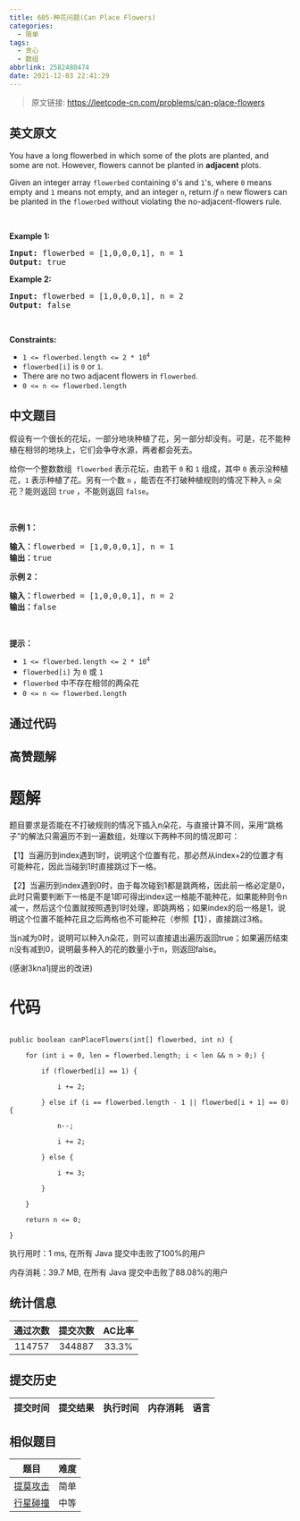 ```yaml
---
title: 605-种花问题(Can Place Flowers)
categories:
  - 简单
tags:
  - 贪心
  - 数组
abbrlink: 2582480474
date: 2021-12-03 22:41:29
---
```


> 原文链接: https://leetcode-cn.com/problems/can-place-flowers


## 英文原文
<div><p>You have a long flowerbed in which some of the plots are planted, and some are not. However, flowers cannot be planted in <strong>adjacent</strong> plots.</p>

<p>Given an integer array <code>flowerbed</code> containing <code>0</code>&#39;s and <code>1</code>&#39;s, where <code>0</code> means empty and <code>1</code> means not empty, and an integer <code>n</code>, return <em>if</em> <code>n</code> new flowers can be planted in the <code>flowerbed</code> without violating the no-adjacent-flowers rule.</p>

<p>&nbsp;</p>
<p><strong>Example 1:</strong></p>
<pre><strong>Input:</strong> flowerbed = [1,0,0,0,1], n = 1
<strong>Output:</strong> true
</pre><p><strong>Example 2:</strong></p>
<pre><strong>Input:</strong> flowerbed = [1,0,0,0,1], n = 2
<strong>Output:</strong> false
</pre>
<p>&nbsp;</p>
<p><strong>Constraints:</strong></p>

<ul>
	<li><code>1 &lt;= flowerbed.length &lt;= 2 * 10<sup>4</sup></code></li>
	<li><code>flowerbed[i]</code> is <code>0</code> or <code>1</code>.</li>
	<li>There are no two adjacent flowers in <code>flowerbed</code>.</li>
	<li><code>0 &lt;= n &lt;= flowerbed.length</code></li>
</ul>
</div>

## 中文题目
<div><p>假设有一个很长的花坛，一部分地块种植了花，另一部分却没有。可是，花不能种植在相邻的地块上，它们会争夺水源，两者都会死去。</p>

<p>给你一个整数数组  <code>flowerbed</code> 表示花坛，由若干 <code>0</code> 和 <code>1</code> 组成，其中 <code>0</code> 表示没种植花，<code>1</code> 表示种植了花。另有一个数 <code>n</code><strong> </strong>，能否在不打破种植规则的情况下种入 <code>n</code><strong> </strong>朵花？能则返回 <code>true</code> ，不能则返回 <code>false</code>。</p>

<p> </p>

<p><strong>示例 1：</strong></p>

<pre>
<strong>输入：</strong>flowerbed = [1,0,0,0,1], n = 1
<strong>输出：</strong>true
</pre>

<p><strong>示例 2：</strong></p>

<pre>
<strong>输入：</strong>flowerbed = [1,0,0,0,1], n = 2
<strong>输出：</strong>false
</pre>

<p> </p>

<p><strong>提示：</strong></p>

<ul>
	<li><code>1 <= flowerbed.length <= 2 * 10<sup>4</sup></code></li>
	<li><code>flowerbed[i]</code> 为 <code>0</code> 或 <code>1</code></li>
	<li><code>flowerbed</code> 中不存在相邻的两朵花</li>
	<li><code>0 <= n <= flowerbed.length</code></li>
</ul>
</div>

## 通过代码
<RecoDemo>
</RecoDemo>


## 高赞题解
# 题解

题目要求是否能在不打破规则的情况下插入n朵花，与直接计算不同，采用“跳格子”的解法只需遍历不到一遍数组，处理以下两种不同的情况即可：



【1】当遍历到index遇到1时，说明这个位置有花，那必然从index+2的位置才有可能种花，因此当碰到1时直接跳过下一格。

【2】当遍历到index遇到0时，由于每次碰到1都是跳两格，因此前一格必定是0，此时只需要判断下一格是不是1即可得出index这一格能不能种花，如果能种则令n减一，然后这个位置就按照遇到1时处理，即跳两格；如果index的后一格是1，说明这个位置不能种花且之后两格也不可能种花（参照【1】），直接跳过3格。



当n减为0时，说明可以种入n朵花，则可以直接退出遍历返回true；如果遍历结束n没有减到0，说明最多种入的花的数量小于n，则返回false。



(感谢3kna1j提出的改进)



# 代码

```

public boolean canPlaceFlowers(int[] flowerbed, int n) {

	for (int i = 0, len = flowerbed.length; i < len && n > 0;) {

		if (flowerbed[i] == 1) {

			i += 2;

		} else if (i == flowerbed.length - 1 || flowerbed[i + 1] == 0) {

			n--;

			i += 2;

		} else {

			i += 3;

		}

	}

	return n <= 0;

}

```

执行用时：1 ms, 在所有 Java 提交中击败了100%的用户 

内存消耗：39.7 MB, 在所有 Java 提交中击败了88.08%的用户



## 统计信息
| 通过次数 | 提交次数 | AC比率 |
| :------: | :------: | :------: |
|    114757    |    344887    |   33.3%   |

## 提交历史
| 提交时间 | 提交结果 | 执行时间 |  内存消耗  | 语言 |
| :------: | :------: | :------: | :--------: | :--------: |


## 相似题目
|                             题目                             | 难度 |
| :----------------------------------------------------------: | :---------: |
| [提莫攻击](https://leetcode-cn.com/problems/teemo-attacking/) | 简单|
| [行星碰撞](https://leetcode-cn.com/problems/asteroid-collision/) | 中等|
